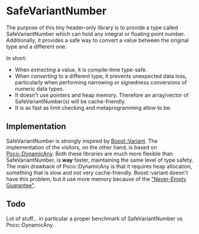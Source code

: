 # SafeVariantNumber
The purpose of this tiny header-only library is to provide a type called SafeVariantNumber which can hold any integral or floating point number.
Additionally, it provides a safe way to convert a value between the original type and a different one.

In short:

* When _extracting_ a value, it is compile-time type-safe. 
* When _converting_ to a different type, it prevents unexpected data loss, particularly when performing narrowing or signedness conversions of numeric data types. 
* It doesn't use pointers and heap memory. Therefore an array/vector of SafeVariantNumber(s) will be cache-friendly.
* It is as fast as limit checking and metaprogramming allow to be.

## Implementation 
SafeVariantNumber is strongly inspired by [Boost::Variant](http://www.boost.org/doc/libs/1_59_0/doc/html/variant.html). The implementation of the visitors, on the other hand, is based on [Poco::DynamicAny](http://pocoproject.org/docs-1.4.6/Poco.DynamicAny.html).
Both these libraries are much more flexible than SafeVariantNumber, is __way__ faster, maintaining the same level of type safety. 
The main drawback of Poco::DynamicAny is that it requires heap allocation, something that is slow and not very cache-friendly.
Boost::variant doesn't have this problem, but it use more memory because of the ["Never-Empty Guarantee"](http://www.boost.org/doc/libs/1_59_0/doc/html/variant/design.html#variant.design.never-empty).

## Todo
Lot of stuff... in particular a proper benchmark of SafeVariantNumber vs Poco::DynamicAny.


